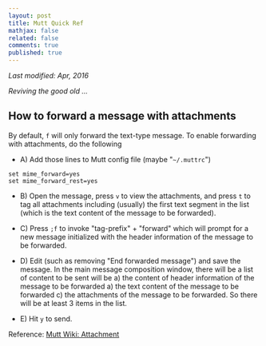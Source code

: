 ```yaml
---
layout: post
title: Mutt Quick Ref
mathjax: false
related: false
comments: true
published: true
---
```


_Last modified: Apr, 2016_

*Reviving the good old ...*


## How to forward a message with attachments

By default, `f` will only forward the text-type message. To enable forwarding with attachments, do the following

* A) Add those lines to Mutt config file (maybe "`~/.muttrc`")

```
set mime_forward=yes
set mime_forward_rest=yes
```

* B) Open the message, press `v` to view the attachments, and press `t` to tag all attachments including (usually) the first text segment in the list (which is the text content of the message to be forwarded). 

* C) Press `;f` to invoke "tag-prefix" + "forward" which will prompt for a new message initialized with the header information of the message to be forwarded. 

* D) Edit (such as removing "End forwarded message") and save the message. In the main message composition window, there will be a list of content to be sent will be a) the content of header information of the message to be forwarded a) the text content of the message to be forwarded c) the attachments of the message to be forwarded. So there will be at least 3 items in the list. 

* E) Hit `y` to send. 

Reference: [Mutt Wiki: Attachment](https://dev.mutt.org/trac/wiki/MuttFaq/Attachment)